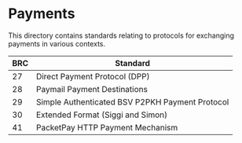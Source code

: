 # Payments

This directory contains standards relating to protocols for exchanging payments in various contexts.

BRC | Standard
-----|------------------
27   | Direct Payment Protocol (DPP)
28   | Paymail Payment Destinations
29   | Simple Authenticated BSV P2PKH Payment Protocol
30   | Extended Format (Siggi and Simon)
41   | PacketPay HTTP Payment Mechanism
